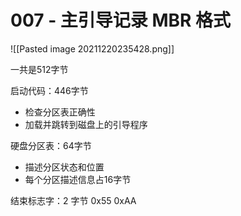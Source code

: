 # 007 - 主引导记录 MBR 格式

![[Pasted image 20211220235428.png]]

一共是512字节

启动代码：446字节
+ 检查分区表正确性
+ 加载并跳转到磁盘上的引导程序

硬盘分区表：64字节
+ 描述分区状态和位置
+ 每个分区描述信息占16字节

结束标志字：2 字节 0x55 0xAA